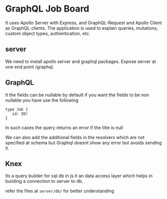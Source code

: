 # GraphQL Job Board

It uses Apollo Server with Express, and GraphQL-Request and Apollo Client as GraphQL clients. The application is used to explain queries, mutations, custom object types, authentication, etc.

## server

We need to install apollo server and graphql packages.
Expose server at one end point /graphql.

## GraphQL

It the fields can be nullable by default if you want the fields to be non nullable you have use the following

```
type Job {
   id: ID!
}
```

In such cases the query returns an error if the title is null

We can also add the additional fields in the resolvers which are not specified at schema but Graphql doesnt show any error but avoids sending it.

## Knex

Its a query builder for sql db in js
it an data access layer which helps in buliding a connection to server to db.

refer the files at `server/db/` for better understanding
